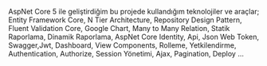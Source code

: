 AspNet Core 5 ile geliştirdiğim bu projede kullandığım teknolojiler ve araçlar; Entity Framework Core, N Tier Architecture, Repository Design Pattern, Fluent Validation Core, Google Chart, Many to Many Relation, Statik Raporlama, Dinamik Raporlama, AspNet Core Identity, Api, Json Web Token, Swagger,Jwt, Dashboard, View Components, Rolleme, Yetkilendirme, Authentication, Authorize, Session Yönetimi, Ajax, Pagination, Deploy ...
